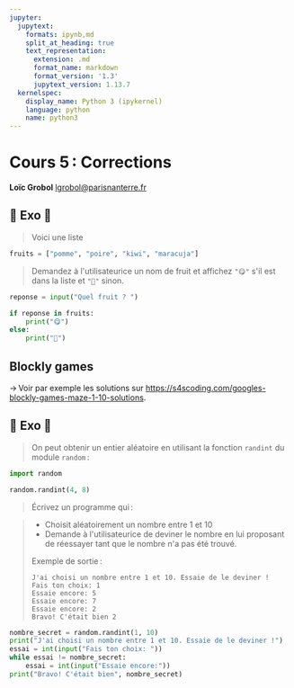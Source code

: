 ```yaml
---
jupyter:
  jupytext:
    formats: ipynb,md
    split_at_heading: true
    text_representation:
      extension: .md
      format_name: markdown
      format_version: '1.3'
      jupytext_version: 1.13.7
  kernelspec:
    display_name: Python 3 (ipykernel)
    language: python
    name: python3
---
```


<!-- LTeX: language=fr -->
<!-- #region slideshow={"slide_type": "slide"} -->
Cours 5 : Corrections
=====================

**Loïc Grobol** [<lgrobol@parisnanterre.fr>](mailto:lgrobol@parisnanterre.fr)

<!-- #endregion -->

## 🔄 Exo 🔄

> Voici une liste

```python
fruits = ["pomme", "poire", "kiwi", "maracuja"]
```

> Demandez à l'utilisateurice un nom de fruit et affichez `"😋"` s'il est dans la liste et `"🤨"`
> sinon.

```python tags=["skip-execution"]
reponse = input("Quel fruit ? ")

if reponse in fruits:
    print("😋")
else:
    print("🤨")
```

## Blockly games

→ Voir par exemple les solutions sur
<https://s4scoding.com/googles-blockly-games-maze-1-10-solutions>.

## 🤔 Exo 🤔

> On peut obtenir un entier aléatoire en utilisant la fonction `randint` du module `random` :

```python
import random
```

```python
random.randint(4, 8)
```

> Écrivez un programme qui :

> - Choisit aléatoirement un nombre entre $1$ et $10$
> - Demande à l'utilisateurice de deviner le nombre en lui proposant de réessayer tant que le nombre
>   n'a pas été trouvé.
>
> Exemple de sortie :
>
> ```text
> J'ai choisi un nombre entre 1 et 10. Essaie de le deviner !
> Fais ton choix: 1
> Essaie encore: 5
> Essaie encore: 7
> Essaie encore: 2
> Bravo! C'était bien 2
> ```

```python tags=["skip-execution"]
nombre_secret = random.randint(1, 10)
print("J'ai choisi un nombre entre 1 et 10. Essaie de le deviner !")
essai = int(input("Fais ton choix: "))
while essai != nombre_secret:
    essai = int(input("Essaie encore:"))
print("Bravo! C'était bien", nombre_secret)
```
